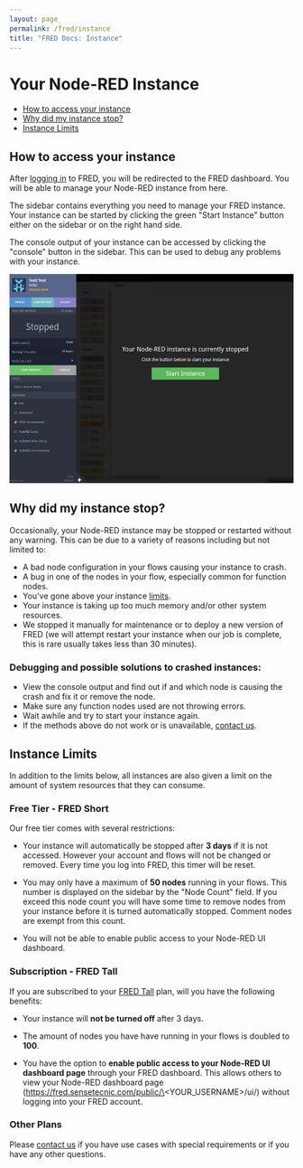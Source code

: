 ```yaml
---
layout: page
permalink: /fred/instance
title: "FRED Docs: Instance"
---
```


# Your Node-RED Instance

- [How to access your instance](#how-to-access-your-instance)
- [Why did my instance stop?](#why-did-my-instance-stop)
- [Instance Limits](#instance-limits)

## How to access your instance

After [logging in](https://users.sensetecnic.com/login?return=https://fred.sensetecnic.com) to FRED, you will be redirected to the FRED dashboard. You will be able to manage your Node-RED instance from here.

The sidebar contains everything you need to manage your FRED instance. Your instance can be started by clicking the green "Start Instance" button either on the sidebar or on the right hand side.

The console output of your instance can be accessed by clicking the "console" button in the sidebar. This can be used to debug any problems with your instance.

[![example input](/assets/images/fred-dash.png)](/assets/images/fred-dash.png)

## Why did my instance stop?

Occasionally, your Node-RED instance may be stopped or restarted without any warning. This can be due to a variety of reasons including but not limited to: 

- A bad node configuration in your flows causing your instance to crash. 
- A bug in one of the nodes in your flow, especially common for function nodes.
- You've gone above your instance [limits](#limits).
- Your instance is taking up too much memory and/or other system resources.
- We stopped it manually for maintenance or to deploy a new version of FRED (we will attempt restart your instance when our job is complete, this is rare usually takes less than 30 minutes).

### Debugging and possible solutions to crashed instances:

- View the console output and find out if and which node is causing the crash and fix it or remove the node.
- Make sure any function nodes used are not throwing errors.
- Wait awhile and try to start your instance again.
- If the methods above do not work or is unavailable, [contact us](mailto:info@sensetecnic.com).

## Instance Limits

In addition to the limits below, all instances are also given a limit on the amount of system resources that they can consume.

### Free Tier - FRED Short

Our free tier comes with several restrictions: 

- Your instance will automatically be stopped after **3 days** if it is not accessed. However your account and flows will not be changed or removed. Every time you log into FRED, this timer will be reset. 

- You may only have a maximum of **50 nodes** running in your flows. This number is displayed on the sidebar by the "Node Count" field. If you exceed this node count you will have some time to remove nodes from your instance before it is turned automatically stopped. Comment nodes are exempt from this count. 

- You will not be able to enable public access to your Node-RED UI dashboard.

### Subscription - FRED Tall

If you are subscribed to your [FRED Tall](https://fred.sensetecnic.com/pricing) plan, will you have the following benefits:

- Your instance will **not be turned off** after 3 days. 

- The amount of nodes you have have running in your flows is doubled to **100**. 

- You have the option to **enable public access to your Node-RED UI dashboard page** through your FRED dashboard. This allows others to view your Node-RED dashboard page (https://fred.sensetecnic.com/public/\<YOUR_USERNAME\>/ui/) without logging into your FRED account.

### Other Plans

Please [contact us](mailto:info@sensetecnic.com) if you have use cases with special requirements or if you have any other questions.


